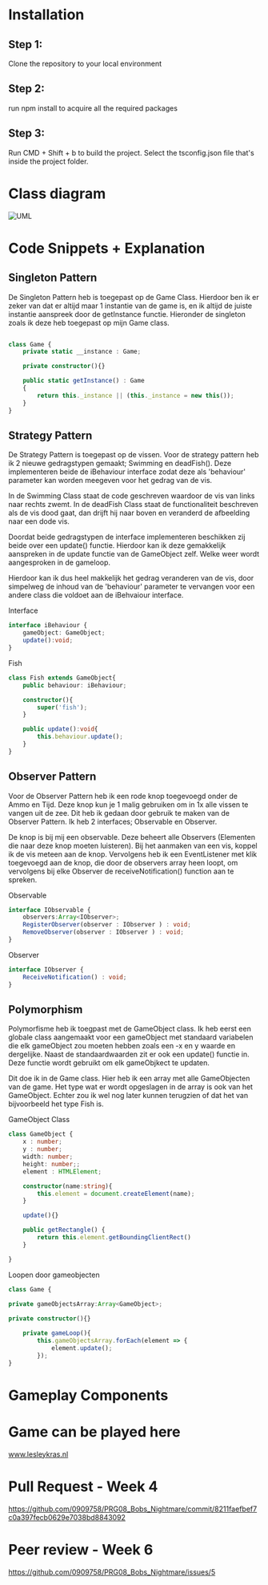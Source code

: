 # Installation

## Step 1:
Clone the repository to your local environment

## Step 2:
run npm install to acquire all the required packages

## Step 3:
Run CMD + Shift + b to build the project. Select the tsconfig.json file that's inside the project folder.

# Class diagram
![UML](/docs/images/UML.png?raw=true "UML")


# Code Snippets + Explanation
## Singleton Pattern
De Singleton Pattern heb is toegepast op de Game Class. Hierdoor ben ik er zeker van dat er altijd maar 1 instantie van de game is, en ik altijd de juiste instantie aanspreek door de getInstance functie.
Hieronder de singleton zoals ik deze heb toegepast op mijn Game class.

```typescript

class Game {
    private static __instance : Game;

    private constructor(){}

    public static getInstance() : Game
    {
        return this._instance || (this._instance = new this());
    }
}

```

## Strategy Pattern
De Strategy Pattern is toegepast op de vissen. Voor de strategy pattern heb ik 2 nieuwe gedragstypen gemaakt; Swimming en deadFish(). Deze implementeren beide de iBehaviour interface zodat deze als 'behaviour' parameter kan worden meegeven voor het gedrag van de vis.

In de Swimming Class staat de code geschreven waardoor de vis van links naar rechts zwemt.
In de deadFish Class staat de functionaliteit beschreven als de vis dood gaat, dan drijft hij naar boven en veranderd de afbeelding naar een dode vis.

Doordat beide gedragstypen de interface implementeren beschikken zij beide over een update() functie. Hierdoor kan ik deze gemakkelijk aanspreken in de update functie van de GameObject zelf. Welke weer wordt aangesproken in de gameloop.

Hierdoor kan ik dus heel makkelijk het gedrag veranderen van de vis, door simpelweg de inhoud van de 'behaviour' parameter te vervangen voor een andere class die voldoet aan de iBehvaiour interface.



Interface
```typescript
interface iBehaviour {
    gameObject: GameObject;
    update():void;
}
```

Fish
```typescript
class Fish extends GameObject{
    public behaviour: iBehaviour;

    constructor(){
        super('fish');
    }

    public update():void{
        this.behaviour.update();
    }
}
```

## Observer Pattern
Voor de Observer Pattern heb ik een rode knop toegevoegd onder de Ammo en Tijd. Deze knop kun je 1 malig gebruiken om in 1x alle vissen te vangen uit de zee. Dit heb ik gedaan door gebruik te maken van de Observer Pattern.
Ik heb 2 interfaces; Observable en Observer.

De knop is bij mij een observable. Deze beheert alle Observers (Elementen die naar deze knop moeten luisteren).
Bij het aanmaken van een vis, koppel ik de vis meteen aan de knop. Vervolgens heb ik een EventListener met klik toegevoegd aan de knop, die door de observers array heen loopt, om vervolgens bij elke Observer de receiveNotification() function aan te spreken.

Observable
```typescript
interface IObservable {
    observers:Array<IObserver>;
    RegisterObserver(observer : IObserver ) : void;
    RemoveObserver(observer : IObserver ) : void;
}
```

Observer
```typescript
interface IObserver {
    ReceiveNotification() : void;
}
```

## Polymorphism
Polymorfisme heb ik toegpast met de GameObject class. Ik heb eerst een globale class aangemaakt voor een gameObject met standaard variabelen die elk gameObject zou moeten hebben zoals een -x en y waarde en dergelijke. Naast de standaardwaarden zit er ook een update() functie in. Deze functie wordt gebruikt om elk gameObjkect te updaten.

Dit doe ik in de Game class. Hier heb ik een array met alle GameObjecten van de game. Het type wat er wordt opgeslagen in de array is ook van het GameObject. Echter zou ik wel nog later kunnen terugzien of dat het van bijvoorbeeld het type Fish is.

GameObject Class
```typescript
class GameObject {
    x : number;
    y : number;
    width: number;
    height: number;;
    element : HTMLElement;

    constructor(name:string){
        this.element = document.createElement(name);
    }

    update(){}

    public getRectangle() {
        return this.element.getBoundingClientRect()
    }

}
```

Loopen door gameobjecten
```typescript
class Game {

private gameObjectsArray:Array<GameObject>;
    
private constructor(){}

    private gameLoop(){
        this.gameObjectsArray.forEach(element => {
            element.update();
        });
}
```

# Gameplay Components

# Game can be played here

www.lesleykras.nl

# Pull Request - Week 4

https://github.com/0909758/PRG08_Bobs_Nightmare/commit/8211faefbef7c0a397fecb0629e7038bd8843092

# Peer review - Week 6

https://github.com/0909758/PRG08_Bobs_Nightmare/issues/5